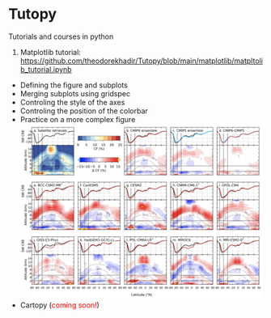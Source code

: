 # Tutopy
Tutorials and courses in python

1. Matplotlib tutorial: https://github.com/theodorekhadir/Tutopy/blob/main/matplotlib/matpltolib_tutorial.ipynb
- Defining the figure and subplots
- Merging subplots using gridspec
- Controling the style of the axes
- Controling the position of the colorbar
- Practice on a more complex figure
![alt text](https://github.com/theodorekhadir/Tutopy/blob/main/matplotlib/fig1_grl2022.png)
- Cartopy (<font color='red'>coming soon!</font>)

